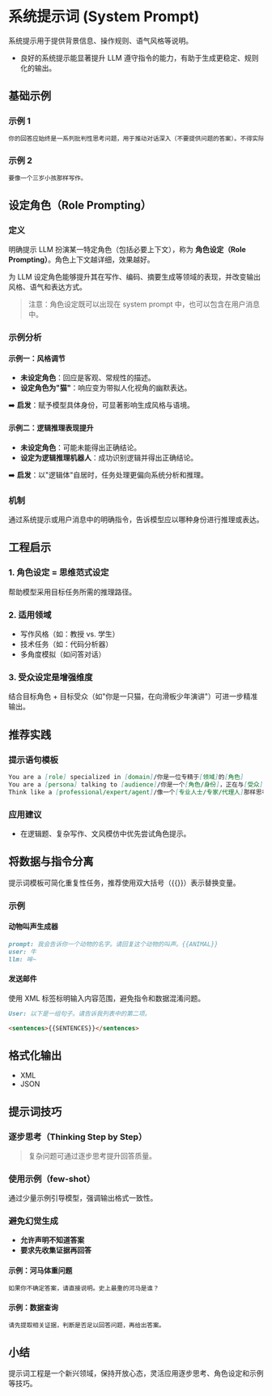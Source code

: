 # 系统提示词 (System Prompt)

系统提示用于提供背景信息、操作规则、语气风格等说明。

- 良好的系统提示能显著提升 LLM 遵守指令的能力，有助于生成更稳定、规则化的输出。

## 基础示例

### 示例 1

```markdown
你的回答应始终是一系列批判性思考问题，用于推动对话深入（不要提供问题的答案）。不得实际回答用户问题。
```

### 示例 2

```markdown
要像一个三岁小孩那样写作。
```

## 设定角色（Role Prompting）

### 定义

明确提示 LLM 扮演某一特定角色（包括必要上下文），称为 **角色设定（Role Prompting）**。角色上下文越详细，效果越好。

为 LLM 设定角色能够提升其在写作、编码、摘要生成等领域的表现，并改变输出风格、语气和表达方式。

> 注意：角色设定既可以出现在 system prompt 中，也可以包含在用户消息中。

### 示例分析

#### 示例一：风格调节

- **未设定角色**：回应是客观、常规性的描述。
- **设定角色为"猫"**：响应变为带拟人化视角的幽默表达。

➡️ **启发**：赋予模型具体身份，可显著影响生成风格与语境。

#### 示例二：逻辑推理表现提升

- **未设定角色**：可能未能得出正确结论。
- **设定为逻辑推理机器人**：成功识别逻辑并得出正确结论。

➡️ **启发**：以"逻辑体"自居时，任务处理更偏向系统分析和推理。

### 机制

通过系统提示或用户消息中的明确指令，告诉模型应以哪种身份进行推理或表达。

## 工程启示

### 1. 角色设定 = 思维范式设定

帮助模型采用目标任务所需的推理路径。

### 2. 适用领域

- 写作风格（如：教授 vs. 学生）
- 技术任务（如：代码分析器）
- 多角度模拟（如问答对话）

### 3. 受众设定是增强维度

结合目标角色 + 目标受众（如"你是一只猫，在向滑板少年演讲"）可进一步精准输出。

## 推荐实践

### 提示语句模板

```markdown
You are a [role] specialized in [domain]/你是一位专精于[领域]的[角色]
You are a [persona] talking to [audience]/你是一个[角色/身份]，正在与[受众]交谈
Think like a [professional/expert/agent]/像一个[专业人士/专家/代理人]那样思考
```

### 应用建议

- 在逻辑题、复杂写作、文风模仿中优先尝试角色提示。

## 将数据与指令分离

提示词模板可简化重复性任务，推荐使用双大括号（{{}}）表示替换变量。

### 示例

#### 动物叫声生成器

```markdown
prompt: 我会告诉你一个动物的名字。请回复这个动物的叫声。{{ANIMAL}}
user: 牛
llm: 哞~
```

#### 发送邮件

使用 XML 标签标明输入内容范围，避免指令和数据混淆问题。

```markdown
User: 以下是一组句子。请告诉我列表中的第二项。

<sentences>{{SENTENCES}}</sentences>
```

## 格式化输出

- XML
- JSON

## 提示词技巧

### 逐步思考（Thinking Step by Step）

> 复杂问题可通过逐步思考提升回答质量。

### 使用示例（few-shot）

通过少量示例引导模型，强调输出格式一致性。

### 避免幻觉生成

- **允许声明不知道答案**
- **要求先收集证据再回答**

#### 示例：河马体重问题

```markdown
如果你不确定答案，请直接说明。史上最重的河马是谁？
```

#### 示例：数据查询

```markdown
请先提取相关证据，判断是否足以回答问题，再给出答案。
```

## 小结

提示词工程是一个新兴领域，保持开放心态，灵活应用逐步思考、角色设定和示例等技巧。
